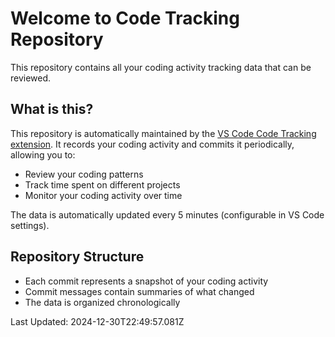 # Welcome to Code Tracking Repository

This repository contains all your coding activity tracking data that can be reviewed.

## What is this?

This repository is automatically maintained by the [VS Code Code Tracking extension](https://github.com/ernivani/my-code-activity-ext). It records your coding activity and commits it periodically, allowing you to:

- Review your coding patterns
- Track time spent on different projects
- Monitor your coding activity over time

The data is automatically updated every 5 minutes (configurable in VS Code settings).

## Repository Structure

- Each commit represents a snapshot of your coding activity
- Commit messages contain summaries of what changed
- The data is organized chronologically

Last Updated: 2024-12-30T22:49:57.081Z
